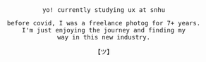 <p align="center">
  <samp>
    yo! currently studying ux at snhu
  </samp>
</p>

<p align="center">
  <samp>
    before covid, I was a freelance photog for 7+ years.
    <br>I'm just enjoying the journey and finding my
    <br>way in this new industry.
  </samp>
</p>
<p align="center">
  <samp>
    【ツ】  
  </samp>
</p>
